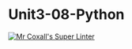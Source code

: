 # Unit3-08-Python
[![Mr Coxall's Super Linter](https://github.com/ICS3U-Programming-CarolynWP/Unit3-08-Python/workflows/Mr%20Coxall's%20Super%20Linter/badge.svg)](https://github.com/ICS3U-Programming-CarolynWP/Unit3-08-Python/actions/)
